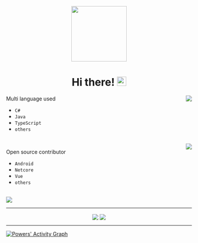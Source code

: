 <!-- ### Hi there 👋 -->

<div align="center">
   <!-- <img style="height:150px;background-repeat: no-repeat;" src="https://file.qqtouxiang.com/pic/gx/2019-07-22/6435514f32c494b81bc84d716e37a9c0.gif" /> -->
   <img style="height:150px;background-repeat: no-repeat;" src="https://gss0.baidu.com/-vo3dSag_xI4khGko9WTAnF6hhy/zhidao/pic/item/f9198618367adab4ff1c79ab89d4b31c8601e40e.jpg" />
</div>

<!--
**RongLiXu/RongLiXu** is a ✨ _special_ ✨ repository because its `README.md` (this file) appears on your GitHub profile.
-->

<div>
   <h1 align="center">Hi there! 
   <img src="https://media.giphy.com/media/hvRJCLFzcasrR4ia7z/giphy.gif" width="25px">
   </h1>
</div>

<img align="right" src="https://github-readme-stats.vercel.app/api/top-langs/?username=xu598642004@hotmail.com&layout=compact" />

Multi language used

- `C#`
- `Java`
- `TypeScript`
- `others`

<br/>

<img align="right" src="https://github-readme-stats.vercel.app/api?username=xu598642004@hotmail.com&count_private=true&show_icons=true&hide_title=true" />

Open source contributor

- `Android`
- `Netcore`
- `Vue`
- `others`

<br/>

<img align="center" src="https://github-profile-trophy.vercel.app/?username=xu598642004@hotmail.com&theme=flat&no-frame=true&margin-w=30" />

---

<div align="center">
   <img align="center" src="https://api.githubtrends.io/user/svg/RongLiXu/langs?time_range=one_year&loc_metric=changed&theme=classic" />
   <img align="center" src="https://api.githubtrends.io/user/svg/RongLiXu/repos?time_range=one_year&include_private=True&loc_metric=changed&theme=classic" />
</div>

---

[![Powers' Activity Graph](https://activity-graph.herokuapp.com/graph?username=xu598642004@hotmail.com&custom_title=Powers's%20Contribution%20Graph&theme=gruvbox&bg_color=282828&hide_border=false&line=d1a01f&point=c58545)](https://github.com/RongLiXu)
